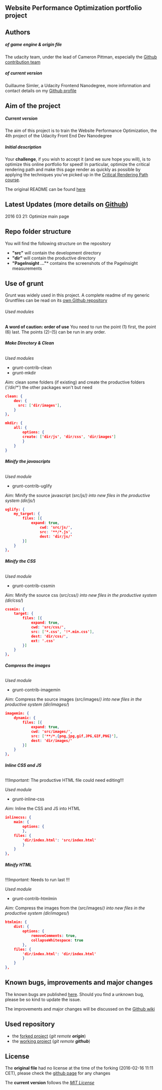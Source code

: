 ## Website Performance Optimization portfolio project

Authors
----

##### of game engine & origin file

The udacity team, under the lead of Cameron Pittman, especially the [Github contribution team](https://github.com/udacity/frontend-nanodegree-mobile-portfolio/graphs/contributors)


##### of current version
Guillaume Simler, a Udacity Frontend Nanodegree, more information and contact details on my [Github profile](https://github.com/guillaumesimler)

Aim of the project
----
##### Current version

The aim of this project is to train the Website Performance Optimization, the 4th project of the Udacity Front End Dev Nanodegree

##### Initial description

Your **challenge**, if you wish to accept it (and we sure hope you will), is to optimize this online portfolio for speed! In particular, optimize the critical rendering path and make this page render as quickly as possible by applying the techniques you've picked up in the [Critical Rendering Path course](https://www.udacity.com/course/ud884).

The original README can be found [here](https://github.com/udacity/frontend-nanodegree-mobile-portfolio/blob/master/README.md)


Latest Updates (more details on [Github](https://github.com/guillaumesimler/nanofep4/commits/master))
----
2016 03 21: Optimize main page

Repo folder structure
----
You will find the following structure on the repository
* **"src"** will contain the development directory
* **"dir"** will contain the productive directory
* **"PageInsight ..."*** contains the screenshots of the PageInsight measurements


Use of grunt
----
Grunt was widely used in this project. A complete readme of my generic Gruntfiles can be read on its [own Github repository](https://github.com/guillaumesimler/gruntmaster)

###### Used modules
	
**A word of caution: order of use**
You need to run the point (1) first, the point (6) last. The points (2)-(5) can be run in any order.


###### **Make Directory & Clean**

_Used modules_ 
* grunt-contrib-clean
* grunt-mkdir

_Aim:_ clean some folders (if existing) and create the productive folders ('/dir/*') the other packages won't but need 

```JSON
clean: {
 	dev: {
      src: ['dir/images'],
 	}
},

mkdir: {
	all: {
		options: {
		create: ['dir/js', 'dir/css', 'dir/images']
		}
	}
}
```

###### **Minify the javascripts**

_Used module_ 
* grunt-contrib-uglify

_Aim:_ Minify the source javascript (src/js/*) into new files in the productive system (dir/js/*) 

```JSON
uglify: {
	my_target: {
		files: [{
			expand: true,
				cwd: 'src/js/',
				src: '**/*.js',
				dest: 'dir/js/'
		}]
	}
},
````

###### **Minify the CSS**

_Used module_ 
* grunt-contrib-cssmin

_Aim:_ Minify the source css (src/css/*) into new files in the productive system (dir/css/*) 

```JSON
cssmin: {
	target: {
		files: [{
			expand: true,
			cwd: 'src/css/',
			src: ['*.css', '!*.min.css'],
			dest: 'dir/css/',
			ext: '.css'
		}]
	}
},
```

###### **Compress the images**

_Used module_ 
* grunt-contrib-imagemin

_Aim:_ Compress the source images (src/images/*) into new files in the productive system (dir/images/*) 

```JSON
imagemin: {
	dynamic: {
		files: [{
			expand: true,
			cwd: 'src/images/',
			src: ['**/*.{png,jpg,gif,JPG,GIF,PNG}'],
			dest: 'dir/images/'
		}]
	}
},
```

###### **Inline CSS and JS**

!!!_Important:_ The productive HTML file could need editing!!!

_Used module_ 
* grunt-inline-css

_Aim:_  Inline the CSS and JS into HTML

```JSON
inlinecss: {
	main: {
		options: {
		},
	files: {
		'dir/index.html': 'src/index.html'
		}
	}
},
```

###### **Minify HTML**

!!!_Important:_ Needs to run last !!!

_Used module_ 
* grunt-contrib-htmlmin

_Aim:_ Compress the images from the (src/images/*) into new files in the productive system (dir/images/*) 


```JSON
htmlmin: {
	dist: {
		options: {
			removeComments: true,
			collapseWhitespace: true
		},
	files: {
		'dir/index.html': 'dir/index.html' 
		}
	}
}, 
```


Known bugs, improvements and major changes
----
The known bugs are published [here](https://github.com/guillaumesimler/nanofep4/issues). Should you find a unknown bug, please be so kind to update the issue. 

The improvements and major changes will be discussed on the [Github wiki](#)


Used repository 
----
* the [forked project](https://github.com/udacity/frontend-nanodegree-mobile-portfolio) (_git remote **origin**_)
* the [working project](https://github.com/guillaumesimler/nanofep4) (_git remote **github**_)


License
----
The **original file** had no license at the time of the forking (2016-02-16 11:11 CET), please check the [github page](https://github.com/udacity/frontend-nanodegree-arcade-game) for any changes

The **current version** follows the [_MIT License_](https://github.com/guillaumesimler/nanofep4/blob/master/LICENSE.txt) 